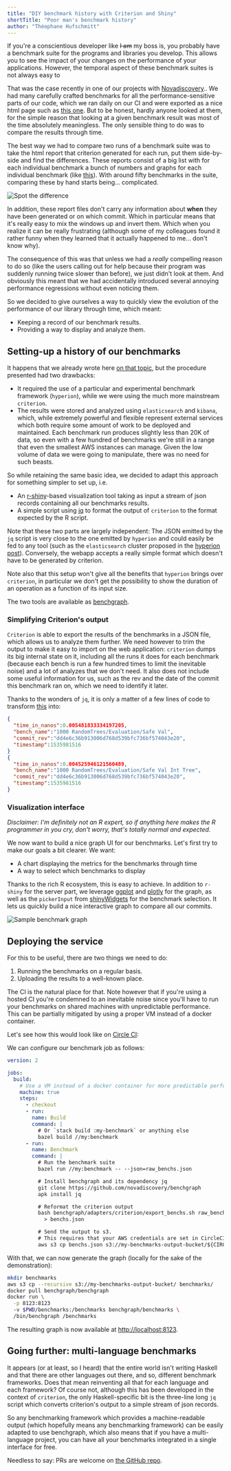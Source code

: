 ```yaml
---
title: "DIY benchmark history with Criterion and Shiny"
shortTitle: "Poor man's benchmark history"
author: "Théophane Hufschmitt"
---
```


If you're a conscientious developer like ~~I am~~ my boss is, you probably have
a benchmark suite for the programs and libraries you develop. This allows you
to see the impact of your changes on the performance of your applications.
However, the temporal aspect of these benchmark suites is not always easy to

That was the case recently in one of our projects with
[Novadiscovery](www.novadiscovery.com)..
We had many carefully crafted benchmarks for all the performance-sensitive
parts of our code, which we ran daily on our CI and were exported as a nice html
page such as [this one][criterion-html-sample].
But to be honest, hardly anyone looked at them, for the simple reason that
looking at a given benchmark result was most of the time absolutely meaningless.
The only sensible thing to do was to compare the results through time.

The best way we had to compare two runs of a benchmark suite was to take the
html report that criterion generated for each run, put them side-by-side and
find the differences.
These reports consist of a big list with for each individual benchmark a bunch
of numbers and graphs for each individual benchmark (like
[this](http://www.serpentine.com/criterion/report.html#b2)).
With around fifty benchmarks in the suite, comparing these by hand starts
being… complicated.

<img title="Spot the difference" alt="Spot the difference" src="https://www.activityshelter.com/wp-content/uploads/2016/06/spot-the-difference-worksheets-panda.png" style="max-width: 50%; max-height: 100%"></img>

In addition, these report files don't carry any information about **when** they
have been generated or on which commit. Which in particular means that it's
really easy to mix the windows up and invert them. Which when you realize it
can be really frustrating (although some of my colleagues found it rather funny
when they learned that it actually happened to me… don't know why).

[criterion-html-sample]: http://www.serpentine.com/criterion/report.html

The consequence of this was that unless we had a *really* compelling reason to
do so (like the users calling out for help because their program was suddenly
running twice slower than before), we just didn't look at them. And obviously
this meant that we had accidentally introduced several annoying performance
regressions without even noticing them.

So we decided to give ourselves a way to quickly view the evolution of the
performance of our library through time, which meant:

- Keeping a record of our benchmark results.
- Providing a way to display and analyze them.

## Setting-up a history of our benchmarks

[hyperion-post]: https://www.tweag.io/posts/2017-09-06-hyperion.html

It happens that we already wrote here [on that topic][hyperion-post],
but the procedure presented had two drawbacks:

- It required the use of a particular and experimental benchmark framework
  (`hyperion`), while we were using the much more mainstream `criterion`.
- The results were stored and analyzed using `elasticsearch` and `kibana`,
  which, while extremely powerful and flexible represent external services
  which both require some amount of work to be deployed and maintained.
  Each benchmark run produces slightly less than 20K of data, so even
  with a few hundred of benchmarks we're still in a range that even the smallest
  AWS instances can manage.
  Given the low volume of data we were going to manipulate, there was no need
  for such beasts.

So while retaining the same basic idea, we decided to adapt this approach
for something simpler to set up, i.e.

- An [r-shiny][r-shiny]-based visualization tool taking as input a stream of
  json records containing all our benchmarks results.
- A simple script using [jq][jq] to format the output of `criterion` to the format
  expected by the R script.

[r-shiny]: https://shiny.rstudio.com/
[jq]: https://stedolan.github.io/jq/

Note that these two parts are largely independent: The JSON emitted by the `jq`
script is very close to the one emitted by `hyperion` and could easily be fed
to any tool (such as the `elasticsearch` cluster proposed in the [hyperion
post][hyperion-post]). Conversely, the webapp accepts a really simple
format which doesn't have to be generated by criterion.

Note also that this setup won't give all the benefits that `hyperion` brings
over `criterion`, in particular we don't get the possibility to show the
duration of an operation as a function of its input size.

The two tools are available as [benchgraph][benchgraph].

[benchgraph]: https://github.com/novadiscovery/benchgraph

### Simplifying Criterion's output

`Criterion` is able to export the results of the benchmarks in a JSON file,
which allows us to analyze them further.
We need however to trim the output to make it easy to import on the web
application: `criterion` dumps its big internal state on it, including all
the runs it does for each benchmark (because each bench is run a few hundred
times to limit the inevitable noise) and a lot of analyzes that we don't need.
It also does not include some useful information for us, such as the rev
and the date of the commit this benchmark ran on, which we need to
identify it later.

Thanks to the wonders of `jq`, it is only a matter of a few lines of code to
transform
[this](https://gist.github.com/regnat/a0d8996b9660bd10b483f93e7a45abd4) into:

```json
{
  "time_in_nanos":0.005481833334197205,
  "bench_name":"1000 RandomTrees/Evaluation/Safe Val",
  "commit_rev":"dd4e6c36b913006d768d539bfc736bf574043e20",
  "timestamp":1535981516
}
{
  "time_in_nanos":0.004525946121560489,
  "bench_name":"1000 RandomTrees/Evaluation/Safe Val Int Tree",
  "commit_rev":"dd4e6c36b913006d768d539bfc736bf574043e20",
  "timestamp":1535981516
}
```

### Visualization interface

*Disclaimer: I'm definitely not an R expert, so if anything here makes the
R programmer in you cry, don't worry, that's totally normal and expected.*

We now want to build a nice graph UI for our benchmarks.
Let's first try to make our goals a bit clearer. We want:

- A chart displaying the metrics for the benchmarks through time
- A way to select which benchmarks to display

Thanks to the rich R ecosystem, this is easy to achieve. In addition to
`r-shiny` for the server part, we leverage [ggplot][ggplot] and
[plotly][plotly] for the graph, as well as the `pickerInput` from
[shinyWidgets][shinyWidgets] for the benchmark selection. It lets us
quickly build a nice interactive graph to compare all our commits.

<img title="Sample benchmark graph" alt="Sample benchmark graph" src="../img/posts/benchgraph_screenshot.png" style="max-width: 100%; max-height: 100%"></img>

[ggplot]: https://ggplot2.tidyverse.org/
[plotly]: https://plot.ly/r/
[shinyWidgets]: https://rdrr.io/cran/shinyWidgets/

## Deploying the service

For this to be useful, there are two things we need to do:

1. Running the benchmarks on a regular basis.
2. Uploading the results to a well-known place.

The CI is the natural place for that. Note however that if you're using a
hosted CI you're condemned to an inevitable noise since you'll have to run your
benchmarks on shared machines with unpredictable performance.
This can be partially mitigated by using a proper VM instead of a
docker container.

Let's see how this would look like on [Circle CI][circleci]:

[circleci]: http://circleci.com/

We can configure our benchmark job as follows:

```yaml
version: 2

jobs:
  build:
    # Use a VM instead of a docker container for more predictable performance
    machine: true
    steps:
      - checkout
      - run:
        name: Build
        command: |
          # Or `stack build :my-benchmark` or anything else
          bazel build //my:benchmark
      - run:
        name: Benchmark
        command: |
          # Run the benchmark suite
          bazel run //my:benchmark -- --json=raw_benchs.json

          # Install benchgraph and its dependency jq
          git clone https://github.com/novadiscovery/benchgraph
          apk install jq

          # Reformat the criterion output
          bash benchgraph/adapters/criterion/export_benchs.sh raw_benchs.json \
            > benchs.json

          # Send the output to s3.
          # This requires that your AWS credentials are set in CircleCI's config
          aws s3 cp benchs.json s3://my-benchmarks-output-bucket/${CIRCLE_SHA1}.json
```

With that, we can now generate the graph (locally for the sake of the
demonstration):

```sh
mkdir benchmarks
aws s3 cp --recursive s3://my-benchmarks-output-bucket/ benchmarks/
docker pull benchgraph/benchgraph
docker run \
  -p 8123:8123
  -v $PWD/benchmarks:/benchmarks benchgraph/benchmarks \
  /bin/benchgraph /benchmarks
```

The resulting graph is now available at <http://localhost:8123>.

## Going further: multi-language benchmarks

It appears (or at least, so I heard) that the entire world isn't writing Haskell
and that there are other languages out there, and so, different benchmark
frameworks. Does that mean reinventing all that for each language and each
framework? Of course not, although this has been developed in the context of
`criterion`, the only Haskell-specific bit is the three-line long `jq` script
which converts criterion's output to a simple stream of json records.

So any benchmarking framework which provides a machine-readable output (which
hopefully means any benchmarking framework) can be easily adapted to use
benchgraph, which also means that if you have a multi-language project, you can
have all your benchmarks integrated in a single interface for free.

Needless to say: PRs are welcome on [the GitHub repo][benchgraph_github].

[benchgraph_github]: https://github.com/novadiscovery/benchgraph
